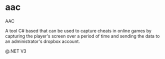 # aac
AAC

A tool C# based that can be used to capture cheats in online games by capturing the player's screen over a period of time and sending the data to an administrator's dropbox account.

@.NET V3
